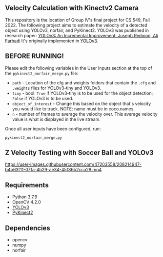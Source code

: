 ## Velocity Calculation with Kinectv2 Camera

This repository is the location of Group IV's final project for CS 549, Fall 2022. The following project aims to estimate the velocity of a detected object using YOLOv3, norfair, and PyKinect2. YOLOv3 was published in research paper: <a href="https://pjreddie.com/media/files/papers/YOLOv3.pdf" rel="nofollow">YOLOv3: An Incremental Improvement: Joseph Redmon, Ali Farhadi</a> It's originally implemented in <a href="https://github.com/pjreddie/darknet">YOLOv3</a>.


## BEFORE RUNNING!

Please edit the following variables in the User Inputs section at the top of the `pykinect2_norfair_merge.py` file:

 - `path` - Location of the cfg and weights folders that contain the `.cfg` and `.weights` files for YOLOv3-tiny and YOLOv3.
 - `tiny` - bool: `True` if YOLOv3-tiny is to be used for the object detection; `False` if YOLOv3 is to be used.
 - `object_of_interest` - Change this based on the object that's velocity you would like to track. NOTE: name must be in coco.names.
 - `n` - number of frames to average the velocity over. This average velocity value is what is displayed in the live stream.


Once all user inputs have been configured, run:

```
pykinect2_norfair_merge.py
```

## Z Velocity Testing with Soccer Ball and YOLOv3

https://user-images.githubusercontent.com/47203558/208214947-b4b63f11-071a-4b29-ae34-45f86b2cca28.mp4






## Requirements
<ul>
<li>Python 3.7.9</li>
<li>OpenCV 4.2.0</li>
<li><a href="https://github.com/muhammadshiraz/YOLO-Real-Time-Object-Detection">YOLOv3</a> </li>
<li><a href="https://github.com/Kinect/PyKinect2">PyKinect2</a> </li>
</ul>



## Dependencies
<ul>
<li>opencv</li>
<li>numpy</li>
<li>norfair</li>
</ul>
